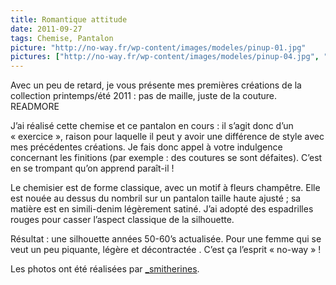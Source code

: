 ```yaml
---
title: Romantique attitude
date: 2011-09-27
tags: Chemise, Pantalon
picture: "http://no-way.fr/wp-content/images/modeles/pinup-01.jpg"
pictures: ["http://no-way.fr/wp-content/images/modeles/pinup-04.jpg", "http://no-way.fr/wp-content/images/modeles/pinup-03.jpg", "http://no-way.fr/wp-content/images/modeles/pinup-02.jpg", "http://no-way.fr/wp-content/images/modeles/pinup-01.jpg"]
---
```


Avec un peu de retard, je vous présente mes premières créations de la collection printemps/été 2011 : pas de maille, juste de la couture.
READMORE

J’ai réalisé cette chemise et ce pantalon en cours : il s’agit donc d’un « exercice », raison pour laquelle il peut y avoir une différence de style avec mes précédentes créations. Je fais donc appel à votre indulgence concernant les finitions (par exemple : des coutures se sont défaites). C’est en se trompant qu’on apprend paraît-il !

Le chemisier est de forme classique, avec un motif à fleurs champêtre. Elle est nouée au dessus du nombril sur un pantalon taille haute ajusté ; sa matière est en simili-denim légèrement satiné. J’ai adopté des espadrilles rouges pour casser l’aspect classique de la silhouette.

Résultat : une silhouette années 50-60’s actualisée. Pour une femme qui se veut un peu piquante, légère et décontractée . C’est ça l’esprit « no-way » ! 

Les photos ont été réalisées par <a href="http://www.flickr.com/photos/_smitherines" target="_blank">_smitherines</a>.